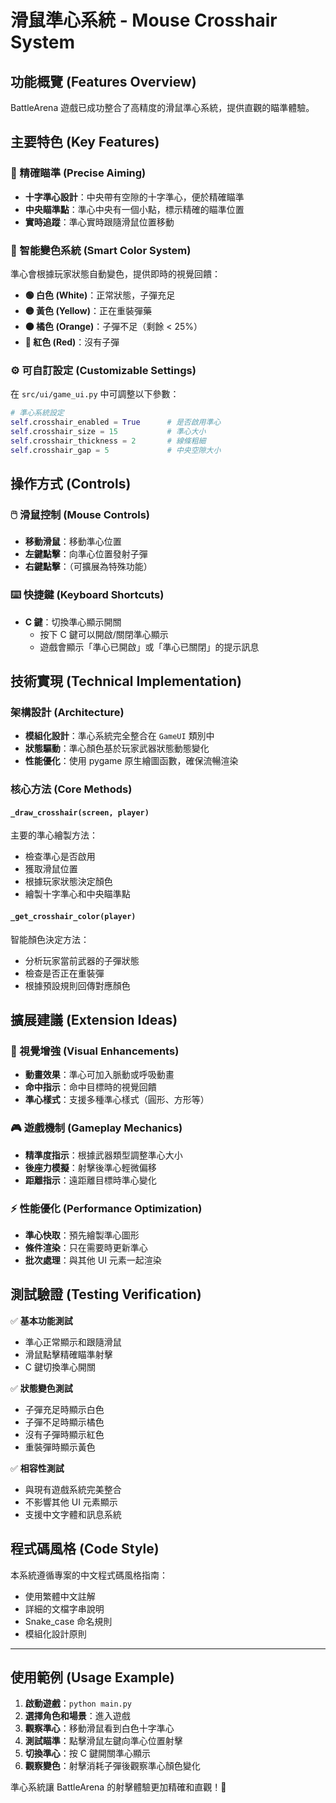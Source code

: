 # 滑鼠準心系統 - Mouse Crosshair System

## 功能概覽 (Features Overview)

BattleArena 遊戲已成功整合了高精度的滑鼠準心系統，提供直觀的瞄準體驗。

## 主要特色 (Key Features)

### 🎯 精確瞄準 (Precise Aiming)

- **十字準心設計**：中央帶有空隙的十字準心，便於精確瞄準
- **中央瞄準點**：準心中央有一個小點，標示精確的瞄準位置
- **實時追蹤**：準心實時跟隨滑鼠位置移動

### 🌈 智能變色系統 (Smart Color System)

準心會根據玩家狀態自動變色，提供即時的視覺回饋：

- **🟢 白色 (White)**：正常狀態，子彈充足
- **🟡 黃色 (Yellow)**：正在重裝彈藥
- **🟠 橘色 (Orange)**：子彈不足（剩餘 < 25%）
- **🔴 紅色 (Red)**：沒有子彈

### ⚙️ 可自訂設定 (Customizable Settings)

在 `src/ui/game_ui.py` 中可調整以下參數：

```python
# 準心系統設定
self.crosshair_enabled = True      # 是否啟用準心
self.crosshair_size = 15           # 準心大小
self.crosshair_thickness = 2       # 線條粗細
self.crosshair_gap = 5             # 中央空隙大小
```

## 操作方式 (Controls)

### 🖱️ 滑鼠控制 (Mouse Controls)

- **移動滑鼠**：移動準心位置
- **左鍵點擊**：向準心位置發射子彈
- **右鍵點擊**：（可擴展為特殊功能）

### ⌨️ 快捷鍵 (Keyboard Shortcuts)

- **C 鍵**：切換準心顯示開關
  - 按下 C 鍵可以開啟/關閉準心顯示
  - 遊戲會顯示「準心已開啟」或「準心已關閉」的提示訊息

## 技術實現 (Technical Implementation)

### 架構設計 (Architecture)

- **模組化設計**：準心系統完全整合在 `GameUI` 類別中
- **狀態驅動**：準心顏色基於玩家武器狀態動態變化
- **性能優化**：使用 pygame 原生繪圖函數，確保流暢渲染

### 核心方法 (Core Methods)

#### `_draw_crosshair(screen, player)`

主要的準心繪製方法：

- 檢查準心是否啟用
- 獲取滑鼠位置
- 根據玩家狀態決定顏色
- 繪製十字準心和中央瞄準點

#### `_get_crosshair_color(player)`

智能顏色決定方法：

- 分析玩家當前武器的子彈狀態
- 檢查是否正在重裝彈
- 根據預設規則回傳對應顏色

## 擴展建議 (Extension Ideas)

### 🎨 視覺增強 (Visual Enhancements)

- **動畫效果**：準心可加入脈動或呼吸動畫
- **命中指示**：命中目標時的視覺回饋
- **準心樣式**：支援多種準心樣式（圓形、方形等）

### 🎮 遊戲機制 (Gameplay Mechanics)

- **精準度指示**：根據武器類型調整準心大小
- **後座力模擬**：射擊後準心輕微偏移
- **距離指示**：遠距離目標時準心變化

### ⚡ 性能優化 (Performance Optimization)

- **準心快取**：預先繪製準心圖形
- **條件渲染**：只在需要時更新準心
- **批次處理**：與其他 UI 元素一起渲染

## 測試驗證 (Testing Verification)

✅ **基本功能測試**

- 準心正常顯示和跟隨滑鼠
- 滑鼠點擊精確瞄準射擊
- C 鍵切換準心開關

✅ **狀態變色測試**

- 子彈充足時顯示白色
- 子彈不足時顯示橘色
- 沒有子彈時顯示紅色
- 重裝彈時顯示黃色

✅ **相容性測試**

- 與現有遊戲系統完美整合
- 不影響其他 UI 元素顯示
- 支援中文字體和訊息系統

## 程式碼風格 (Code Style)

本系統遵循專案的中文程式碼風格指南：

- 使用繁體中文註解
- 詳細的文檔字串說明
- Snake_case 命名規則
- 模組化設計原則

---

## 使用範例 (Usage Example)

1. **啟動遊戲**：`python main.py`
2. **選擇角色和場景**：進入遊戲
3. **觀察準心**：移動滑鼠看到白色十字準心
4. **測試瞄準**：點擊滑鼠左鍵向準心位置射擊
5. **切換準心**：按 C 鍵開關準心顯示
6. **觀察變色**：射擊消耗子彈後觀察準心顏色變化

準心系統讓 BattleArena 的射擊體驗更加精確和直觀！🎯
